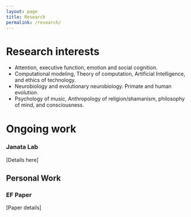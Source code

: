 ```yaml
---
layout: page
title: Research
permalink: /research/
---
```


# Research interests 
- Attention, executive function, emotion and social cognition. 
- Computational modeling, Theory of computation, Artificial Intelligence, and ethics of technology.
- Neurobiology and evolutionary neurobiology. Primate and human evolution. 
- Psychology of music, Anthropology of religion/shamanism, philosophy of mind, and consciousness. 

# Ongoing work

### Janata Lab
[Details here]

## Personal Work
### EF Paper
[Paper details]
